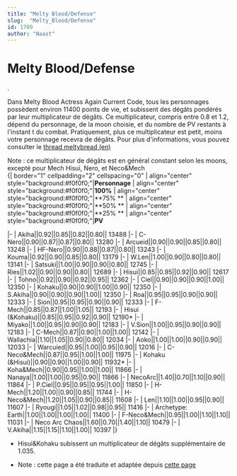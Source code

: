 ```yaml
---
title: "Melty Blood/Defense"
slug:  "Melty_Blood/Defense"
id: 1709
author: "Naast"
---
```


# Melty Blood/Defense

.

Dans Melty Blood Actress Again Current Code, tous les personnages
possèdent environ 11400 points de vie, et subissent des dégâts pondérés
par leur multiplicateur de dégâts. Ce multiplicateur, compris entre 0.8
et 1.2, dépend du personnage, de la moon choisie, et du nombre de PV
restants à l'instant t du combat. Pratiquement, plus ce multiplicateur
est petit, moins votre personnage recevra de dégâts. Pour plus
d'informations, vous pouvez consulter le [thread meltybread
(en)](http://www.meltybread.com/forums/game-engine-mechanics/damage-modifiers/)

Note : ce multiplicateur de dégâts est en général constant selon les
moons, excepté pour Mech Hisui, Nero, et Neco&Mech  
{\| border="1" cellpadding="2" cellspacing="0" \| align="center"
style="background:#f0f0f0;"\|**Personnage** \| align="center"
style="background:#f0f0f0;"\|**100%** \| align="center"
style="background:#f0f0f0;"\|**75% ** \| align="center"
style="background:#f0f0f0;"\|**50% ** \| align="center"
style="background:#f0f0f0;"\|**25% ** \| align="center"
style="background:#f0f0f0;"\|**PV**

\|- \| Akiha\|\|0.92\|\|0.85\|\|0.82\|\|0.80\|\| 13488 \|- \|
C-Nero\|\|0.90\|\|0.87\|\|0.87\|\|0.80\|\| 13280 \|- \|
Arcueid\|\|0.90\|\|0.90\|\|0.85\|\|0.80\|\| 13248 \|- \|
HF-Nero\|\|0.90\|\|0.88\|\|0.87\|\|0.80\|\| 13243 \|- \|
Kouma\|\|0.92\|\|0.90\|\|0.85\|\|0.80\|\| 13179 \|- \|
W.Len\|\|1.00\|\|0.90\|\|0.80\|\|0.80\|\| 13141 \|- \|
Satsuki\|\|1.00\|\|0.90\|\|0.90\|\|0.80\|\| 12745 \|- \|
Ries\|\|1.02\|\|0.90\|\|0.90\|\|0.80\|\| 12689 \|- \|
Hisui\|\|0.85\|\|0.95\|\|0.92\|\|0.90\|\| 12617 \|- \|
Tohno\|\|0.92\|\|0.90\|\|0.92\|\|0.95\|\| 12362 \|- \|
Ciel\|\|0.90\|\|0.90\|\|0.90\|\|1.00\|\| 12350 \|- \|
Kohaku\|\|0.90\|\|0.90\|\|1.00\|\|0.90\|\| 12350 \|- \|
S.Akiha\|\|0.90\|\|0.90\|\|0.90\|\|1.00\|\| 12350 \|- \|
Roa\|\|0.95\|\|0.95\|\|0.90\|\|0.90\|\| 12333 \|- \|
Sion\|\|0.95\|\|0.95\|\|0.90\|\|0.90\|\| 12333 \|- \|
F-Mech\|\|0.85\|\|0.87\|\|1.00\|\|1.05\|\| 12193 \|- \| Hisui
(&Kohaku)\|\|0.85\|\|0.95\|\|0.92\|\|0.90\|\| 12190\* \|- \|
Miyako\|\|1.00\|\|0.95\|\|0.90\|\|0.90\|\| 12183 \|- \|
V.Sion\|\|1.00\|\|0.95\|\|0.90\|\|0.90\|\| 12183 \|- \|
C-Mech\|\|0.87\|\|0.90\|\|1.00\|\|1.00\|\| 12142 \|- \|
Wallachia\|\|1.10\|\|1.05\|\|0.90\|\|0.80\|\| 12034 \|- \|
Aoko\|\|1.00\|\|1.00\|\|0.90\|\|0.90\|\| 12033 \|- \|
Warcuied\|\|0.95\|\|1.00\|\|0.95\|\|0.90\|\| 12016 \|- \|
C-Neco&Mech\|\|0.87\|\|0.95\|\|1.00\|\|1.00\|\| 11975 \|- \| Kohaku
(&Hisui)\|\|0.90\|\|0.90\|\|1.00\|\|0.90\|\| 11932\* \|- \|
Koha&Mech\|\|0.90\|\|0.95\|\|1.00\|\|1.00\|\| 11866 \|- \|
Nanaya\|\|1.00\|\|1.00\|\|0.95\|\|0.90\|\| 11866 \|- \|
NecoArc\|\|1.40\|\|0.70\|\|1.10\|\|0.90\|\| 11864 \|- \|
P.Ciel\|\|0.95\|\|0.95\|\|0.95\|\|1.00\|\| 11850 \|- \|
H-Mech\|\|1.20\|\|1.00\|\|0.90\|\|0.85\|\| 11744 \|- \|
H-Neco&Mech\|\|1.20\|\|1.05\|\|0.90\|\|0.85\|\| 11608 \|- \|
Len\|\|1.10\|\|1.00\|\|0.95\|\|0.90\|\| 11607 \|- \|
Ryougi\|\|1.05\|\|1.02\|\|0.98\|\|0.95\|\| 11416 \|- \| Archetype:
Earth\|\|1.00\|\|1.00\|\|1.00\|\|1.00\|\| 11400 \|- \|
F-Neco&Mech\|\|0.95\|\|1.00\|\|1.10\|\|1.10\|\| 11031 \|- \| Neco Arc
Chaos\|\|1.60\|\|0.70\|\|1.40\|\|1.10\|\| 10479 \|- \|
V.Akiha\|\|1.15\|\|1.15\|\|1.10\|\|1.00\|\| 10397 \|}

- Hisui&Kohaku subissent un multiplicateur de dégâts supplémentaire de
  1.035.

<!-- -->

- Note : cette page a été traduite et adaptée depuis [cette
  page](http://wiki.mizuumi.net/w/Melty_Blood/Defense)
